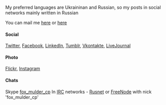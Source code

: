 My preferred languages are Ukraininan and Russian, so my posts in social networks mainly written in Russian

You can mail me [here](mailto:fox@mulder.kiev.ua) or [here](mailto:turnaviotovnn@gmail.com) 

#### Social
[Twitter](//twitter.com/fox_mulder_cp), [Facebook](//www.facebook.com/foxmuldercp),
[LinkedIn](//ua.linkedin.com/in/turnaviotovnn), 
[Tumblr](//foxmuldercp.tumblr.com/),
[Vkontakte](//vkontakte.ru/turnaviotovnn), [LiveJournal](//fox-mulder-cp.livejornal.com)

#### Photo
[Flickr](//www.flickr.com/people/fox_mulder_cp/),
[Instagram](//instagram.com/turnaviotovnn)

#### Chats
Skype [fox_mulder_cp](skype:turnaviotovnn?call)
In [IRC](//ru.wikipedia.org/wiki/IRC) networks - [Rusnet](//rusnet.org.ru/) or [FreeNode](https://freenode.net/)
with nick 'fox_mulder_cp'

